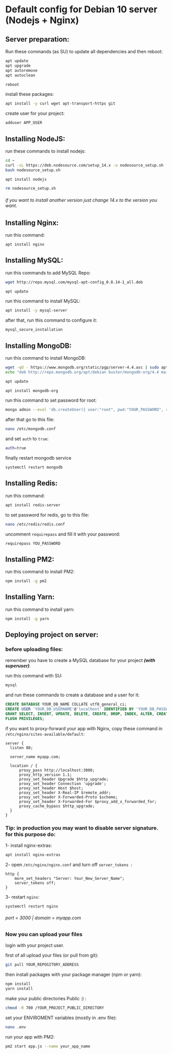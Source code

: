# Default config for Debian 10 server (Nodejs + Nginx)

## Server preparation:

Run these commands (as SU) to update all dependencies and then reboot:

```bash
apt update
apt upgrade
apt autoremove
apt autoclean

reboot
```

install these packages:

```bash
apt install -y curl wget apt-transport-https git
```

create user for your project:

```bash
adduser APP_USER
```

## Installing NodeJS:

run these commands to install nodejs:

```bash
cd ~
curl -sL https://deb.nodesource.com/setup_14.x -o nodesource_setup.sh
bash nodesource_setup.sh

apt install nodejs

rm nodesource_setup.sh
```

###### if you want to install another version just change 14.x to the version you want.


## Installing Nginx:

run this command:

```bash
apt install nginx
```

## Installing MySQL:

run this commands to add MySQL Repo:

```bash
wget http://repo.mysql.com/mysql-apt-config_0.8.14-1_all.deb

apt update
```

run this command to install MySQL:

```bash
apt install -y mysql-server
```

after that, run this command to configure it:

```bash
mysql_secure_installation
```

## Installing MongoDB:

run this command to install MongoDB:

```bash
wget -qO - https://www.mongodb.org/static/pgp/server-4.4.asc | sudo apt-key add -
echo "deb http://repo.mongodb.org/apt/debian buster/mongodb-org/4.4 main" | sudo tee /etc/apt/sources.list.d/mongodb-org-4.4.list

apt update

apt install mongodb-org
```

run this command to set password for root:

```bash
mongo admin --eval 'db.createUser({ user:"root", pwd:"YOUR_PASSWORD", roles:[{role:"root", db:"admin"}]})'
```

after that go to this file:

```bash
nano /etc/mongodb.conf
```

and set `auth` to `true`:

```bash
auth=true
```

finally restart mongodb service

```bash
systemctl restart mongodb
```

## Installing Redis:

run this command:

```bash
apt install redis-server
```

to set password for redis, go to this file:

```bash
nano /etc/redis/redis.conf
```

uncomment `requirepass` and fill it with your password:

```bash
requirepass YOU_PASSWORD
```

## Installing PM2:

run this command to install PM2:

```bash
npm install -g pm2
```

## Installing Yarn:

run this command to install yarn:

```bash
npm install -g yarn
```

## Deploying project on server:

### before uploading files:

remember you have to create a MySQL database for your project ***(with superuser)***.

run this command with SU:

```bash
mysql
```

and run these commands to create a database and a user for it:

```SQL
CREATE DATABASE YOUR_DB_NAME COLLATE utf8_general_ci;
CREATE USER 'YOUR_DB_USERNAME'@'localhost' IDENTIFIED BY 'YOUR_DB_PASSWORD';
GRANT SELECT, INSERT, UPDATE, DELETE, CREATE, DROP, INDEX, ALTER, CREATE TEMPORARY TABLES, SHOW VIEW ON YOUR_DB_NAME.* TO 'YOUR_DB_USERNAME'@'localhost';
FLUSH PRIVILEGES;
```

if you want to proxy-forward your app with Nginx, copy these command in `/etc/nginx/sites-available/default`:

```nginx
server {
  listen 80;

  server_name myapp.com;

  location / {
      proxy_pass http://localhost:3000;
      proxy_http_version 1.1;
      proxy_set_header Upgrade $http_upgrade;
      proxy_set_header Connection 'upgrade';
      proxy_set_header Host $host;
      proxy_set_header X-Real-IP $remote_addr;
      proxy_set_header X-Forwarded-Proto $scheme;
      proxy_set_header X-Forwarded-For $proxy_add_x_forwarded_for;
      proxy_cache_bypass $http_upgrade;
  }
}
```

### Tip: in production you may want to disable server signature. for this purpose do:

1- install nginx-extras:
```bash
apt install nginx-extras
```

2- open `/etc/nginx/nginx.conf` and turn off `server_tokens `:
```nginx
http {
    more_set_headers "Server: Your_New_Server_Name";
    server_tokens off; 
}
```

3- restart `nginx`:
```bash
systemctl restart nginx
```

###### port = 3000 | domain = myapp.com


### Now you can upload your files

login with your project user.

first of all upload your files (or pull from git):

```bash
git pull YOUR_REPOSITORY_ADDRESS
```

then install packages with your package manager (npm or yarn):

```bash
npm install
yarn install
```

make your public directories Public :) :

```bash
chmod -R 700 /YOUR_PROJECT_PUBLIC_DIRECTORY
```

set your ENVIROMENT variables (mostly in .env file):

```bash
nano .env
```

run your app with PM2:

```bash
pm2 start app.js --name your_app_name
```
